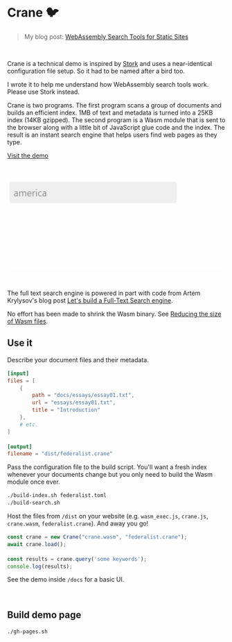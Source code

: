 # Crane 🐦

> My blog post: [WebAssembly Search Tools for Static Sites](https://healeycodes.com/boids-flocking-simulation/)

<br>

Crane is a technical demo is inspired by [Stork](https://github.com/jameslittle230/stork) and uses a near-identical configuration file setup. So it had to be named after a bird too.

I wrote it to help me understand how WebAssembly search tools work. Please use Stork instead.

Crane is two programs. The first program scans a group of documents and builds an efficient index. 1MB of text and metadata is turned into a 25KB index (14KB gzipped). The second program is a Wasm module that is sent to the browser along with a little bit of JavaScript glue code and the index. The result is an instant search engine that helps users find web pages as they type.

[Visit the demo](https://healeycodes.github.io/crane-search/)

<br>

[![Crane instant search in action](https://github.com/healeycodes/crane-search/blob/main/docs/crane.gif)](https://healeycodes.github.io/crane-search/)

<br>

The full text search engine is powered in part with code from Artem Krylysov's blog post [Let's build a Full-Text Search engine](https://artem.krylysov.com/blog/2020/07/28/lets-build-a-full-text-search-engine/).

No effort has been made to shrink the Wasm binary. See [Reducing the size of Wasm files](https://github.com/golang/go/wiki/WebAssembly#reducing-the-size-of-wasm-files).

## Use it

Describe your document files and their metadata.

```toml
[input]
files = [
    {
        path = "docs/essays/essay01.txt",
        url = "essays/essay01.txt",
        title = "Introduction"
    },
    # etc.
]

[output]
filename = "dist/federalist.crane"
```

Pass the configuration file to the build script. You'll want a fresh index whenever your documents change but you only need to build the Wasm module once ever.

```bash
./build-index.sh federalist.toml
./build-search.sh
```

Host the files from `/dist` on your website (e.g. `wasm_exec.js`, `crane.js`, `crane.wasm`, `federalist.crane`). And away you go!

```javascript
const crane = new Crane("crane.wasm", "federalist.crane");
await crane.load();

const results = crane.query('some keywords');
console.log(results);
```

See the demo inside `/docs` for a basic UI.

<br>

## Build demo page

```bash
./gh-pages.sh
```

